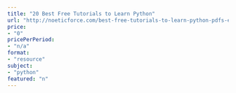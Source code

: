 ```yaml
---
title: "20 Best Free Tutorials to Learn Python"
url: "http://noeticforce.com/best-free-tutorials-to-learn-python-pdfs-ebooks-online-interactive"
price: 
- "0"
pricePerPeriod: 
- "n/a"
format: 
- "resource"
subject: 
- "python"
featured: "n"
---
```

